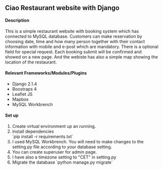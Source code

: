 <h2>Ciao Restaurant website with Django</h2>

<h4>Description</h4>
This is a simple restaurant website with booking system which has connected to MySQL database. Customers can make reservation by choosing date, time and how many person 
together with their contact information with mobile and e-post which are mandatory. There is a optional field for special request. 
Each booking submit will be confirmed and showed on a new page. And the webiste has also a simple map showing the location of the restaurant. 

<h4>Relevant Frameworks/Modules/Plugins</h4>
<ul>
  <li>Django 2.1.4</li>
  <li>Boostraps 4</li>
  <li>Leaflet JS</li>
  <li>Mapbox</li>
  <li>MySQL Workbrench</li>
</ul> 

<h4>Set up</h4>
<ol>
  <li>Create virtual environment up an running.</li>
  <li>Install dependencies <br> `pip install -r requirements.txt`</li>
  <li>I used MySQL Workbrench. You will need to make changes to the setting.py file according to your database setting.</li>
  <li>You can create superuser for admin page.</li>
  <li>I have also a timezone setting to "CET" in setting.py</li>
  <li>Migrate the database  `python manage.py migrate`</li>
  </ol> 
